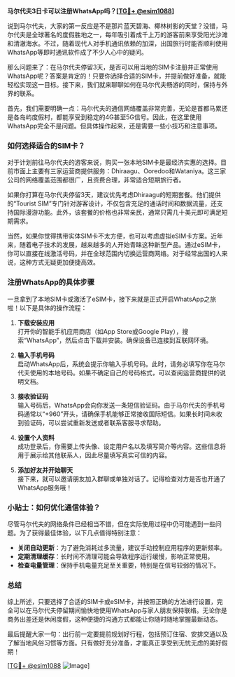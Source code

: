 **马尔代夫3日卡可以注册WhatsApp吗？[[TG💪+ @esim1088](https://t.me/s/esim1088)]**

说到马尔代夫，大家的第一反应是不是那片蓝天碧海、椰林树影的天堂？没错，马尔代夫是全球著名的度假胜地之一，每年吸引着成千上万的游客前来享受阳光沙滩和清澈海水。不过，随着现代人对手机通讯依赖的加深，出国旅行时能否顺利使用WhatsApp等即时通讯软件成了不少人心中的疑问。

那么问题来了：在马尔代夫停留3天，是否可以用当地的SIM卡注册并正常使用WhatsApp呢？答案是肯定的！只要你选择合适的SIM卡，并提前做好准备，就能轻松实现这一目标。接下来，我们就来聊聊如何在马尔代夫畅游的同时，保持与外界的联系。

首先，我们需要明确一点：马尔代夫的通信网络覆盖非常完善，无论是首都马累还是各岛屿度假村，都能享受到稳定的4G甚至5G信号。因此，在这里使用WhatsApp完全不是问题。但具体操作起来，还是需要一些小技巧和注意事项。

### 如何选择适合的SIM卡？

对于计划前往马尔代夫的游客来说，购买一张本地SIM卡是最经济实惠的选择。目前市面上主要有三家运营商提供服务：Dhiraagu、Ooredoo和Wataniya。这三家公司的网络覆盖范围都很广，且资费合理，非常适合短期旅行者。

如果你打算在马尔代夫停留3天，建议优先考虑Dhiraagu的短期套餐。他们提供的“Tourist SIM”专门针对游客设计，不仅包含充足的通话时间和数据流量，还支持国际漫游功能。此外，该套餐的价格也非常亲民，通常只需几十美元即可满足短期需求。

当然，如果你觉得携带实体SIM卡不太方便，也可以考虑虚拟eSIM卡方案。近年来，随着电子技术的发展，越来越多的人开始青睐这种新型产品。通过eSIM卡，你可以直接在线激活号码，并在全球范围内切换运营商网络。对于经常出国的人来说，这种方式无疑更加便捷高效。

### 注册WhatsApp的具体步骤

一旦拿到了本地SIM卡或激活了eSIM卡，接下来就是正式开启WhatsApp之旅啦！以下是具体的操作流程：

1. **下载安装应用**  
   打开你的智能手机应用商店（如App Store或Google Play），搜索“WhatsApp”，然后点击下载并安装。确保设备已连接到互联网环境。

2. **输入手机号码**  
   启动WhatsApp后，系统会提示你输入手机号码。此时，请务必填写你在马尔代夫使用的本地号码。如果不确定自己的号码格式，可以查阅运营商提供的说明文档。

3. **接收验证码**  
   输入号码后，WhatsApp会向你发送一条短信验证码。由于马尔代夫的手机号码通常以“+960”开头，请确保手机能够正常接收国际短信。如果长时间未收到验证码，可以尝试重新发送或者联系客服寻求帮助。

4. **设置个人资料**  
   成功登录后，你需要上传头像、设定用户名以及填写简介等内容。这些信息将用于展示给其他联系人，因此尽量填写真实可信的内容。

5. **添加好友并开始聊天**  
   接下来，就可以邀请朋友加入群聊或单独对话了。记得检查对方是否也开通了WhatsApp服务哦！

### 小贴士：如何优化通信体验？

尽管马尔代夫的网络条件已经相当不错，但在实际使用过程中仍可能遇到一些问题。为了获得最佳体验，以下几点值得特别注意：

- **关闭自动更新**：为了避免消耗过多流量，建议手动控制应用程序的更新频率。
- **定期清理缓存**：长时间不清理可能会导致程序运行缓慢，影响正常使用。
- **检查电量管理**：保持手机电量充足至关重要，特别是在信号较弱的情况下。

### 总结

综上所述，只要选择了合适的SIM卡或eSIM卡，并按照正确的方法进行设置，完全可以在马尔代夫停留期间愉快地使用WhatsApp与家人朋友保持联络。无论你是商务出差还是休闲度假，这种便捷的沟通方式都能让你随时随地掌握最新动态。

最后提醒大家一句：出行前一定要提前规划好行程，包括预订住宿、安排交通以及了解当地风俗习惯等方面。只有做好充分准备，才能真正享受到无忧无虑的美好假期！

[[TG💪+ @esim1088](https://t.me/s/esim1088) ![Image](https://i.postimg.cc/4NQfJmqS/Snipaste-2025-05-13-00-14-12.png)]